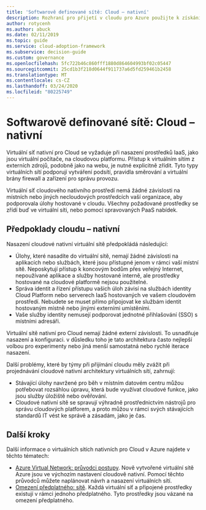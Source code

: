 ```yaml
---
title: 'Softwarově definované sítě: Cloud – nativní'
description: Rozhraní pro přijetí v cloudu pro Azure použijte k získání informací o virtuálních sítích nativních pro Cloud, které jsou potřeba pro nasazení virtuálních počítačů do cloudu.
author: rotycenh
ms.author: abuck
ms.date: 02/11/2019
ms.topic: guide
ms.service: cloud-adoption-framework
ms.subservice: decision-guide
ms.custom: governance
ms.openlocfilehash: 5fc722b46c860fff1880d864604993bf02c05447
ms.sourcegitcommit: 25cd1b3f218d0644f911737a6d5fd259461b2458
ms.translationtype: MT
ms.contentlocale: cs-CZ
ms.lasthandoff: 03/24/2020
ms.locfileid: "80225749"
---
```

# <a name="software-defined-networking-cloud-native"></a>Softwarově definované sítě: Cloud – nativní

Virtuální síť nativní pro Cloud se vyžaduje při nasazení prostředků IaaS, jako jsou virtuální počítače, na cloudovou platformu. Přístup k virtuálním sítím z externích zdrojů, podobně jako na webu, je nutné explicitně zřídit. Tyto typy virtuálních sítí podporují vytváření podsítí, pravidla směrování a virtuální brány firewall a zařízení pro správu provozu.

Virtuální síť cloudového nativního prostředí nemá žádné závislosti na místních nebo jiných necloudových prostředcích vaší organizace, aby podporovala úlohy hostované v cloudu. Všechny požadované prostředky se zřídí buď ve virtuální síti, nebo pomocí spravovaných PaaS nabídek.

## <a name="cloud-native-assumptions"></a>Předpoklady cloudu – nativní

Nasazení cloudové nativní virtuální sítě předpokládá následující:

- Úlohy, které nasadíte do virtuální sítě, nemají žádné závislosti na aplikacích nebo službách, které jsou přístupné jenom v rámci vaší místní sítě. Neposkytují přístup k koncovým bodům přes veřejný Internet, nepoužívané aplikace a služby hostované interně, ale prostředky hostované na cloudové platformě nejsou použitelné.
- Správa identit a řízení přístupu vašich úloh závisí na službách identity Cloud Platform nebo serverech IaaS hostovaných ve vašem cloudovém prostředí. Nebudete se muset přímo připojovat ke službám identit hostovaným místně nebo jinými externími umístěními.
- Vaše služby identity nemusejí podporovat jednotné přihlašování (SSO) s místními adresáři.

Virtuální sítě nativní pro Cloud nemají žádné externí závislosti. To usnadňuje nasazení a konfiguraci. v důsledku toho je tato architektura často nejlepší volbou pro experimenty nebo jiná menší samostatná nebo rychlé iterace nasazení.

Další problémy, které by týmy při přijímání cloudu měly zvážit při projednávání cloudové nativní architektury virtuálních sítí, zahrnují:

- Stávající úlohy navržené pro běh v místním datovém centru můžou potřebovat rozsáhlou úpravu, která bude využívat cloudové funkce, jako jsou služby úložiště nebo ověřování.
- Cloudové nativní sítě se spravují výhradně prostřednictvím nástrojů pro správu cloudových platforem, a proto můžou v rámci svých stávajících standardů IT vést ke správě a zásadám, jako je čas.

## <a name="next-steps"></a>Další kroky

Další informace o virtuálních sítích nativních pro Cloud v Azure najdete v těchto tématech:

- [Azure Virtual Network: průvodci postupy](https://docs.microsoft.com/azure/virtual-network/virtual-network-vnet-plan-design-arm). Nově vytvořené virtuální sítě Azure jsou ve výchozím nastavení cloudově nativní. Pomocí těchto průvodců můžete naplánovat návrh a nasazení virtuálních sítí.
- [Omezení předplatného: sítě](https://docs.microsoft.com/azure/azure-subscription-service-limits?toc=/azure/virtual-network/toc.json#networking-limits). Každá virtuální síť a připojené prostředky existují v rámci jednoho předplatného. Tyto prostředky jsou vázané na omezení předplatného.

